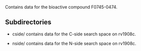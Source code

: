 Contains data for the bioactive compound F0745-0474.

## Subdirectories

- cside/ contains data for the C-side search space on rv1908c.

- nside/ contains data for the N-side search space on rv1908c.


